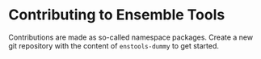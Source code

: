 # Contributing to Ensemble Tools

Contributions are made as so-called namespace packages. Create a new git repository with the content of `enstools-dummy`
to get started.
